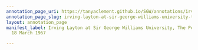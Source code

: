 ```yaml
---
annotation_page_uri: https://tanyaclement.github.io/SGW/annotations/irving-layton-at-sir-george-williams-university-the-poetry-series-18-march-1967-canvas-1-audience.json
annotation_page_slug: irving-layton-at-sir-george-williams-university-the-poetry-series-18-march-1967-canvas-1-audience
layout: annotation_page
manifest_label: Irving Layton at Sir George Williams University, The Poetry Series,
  18 March 1967

---
```

